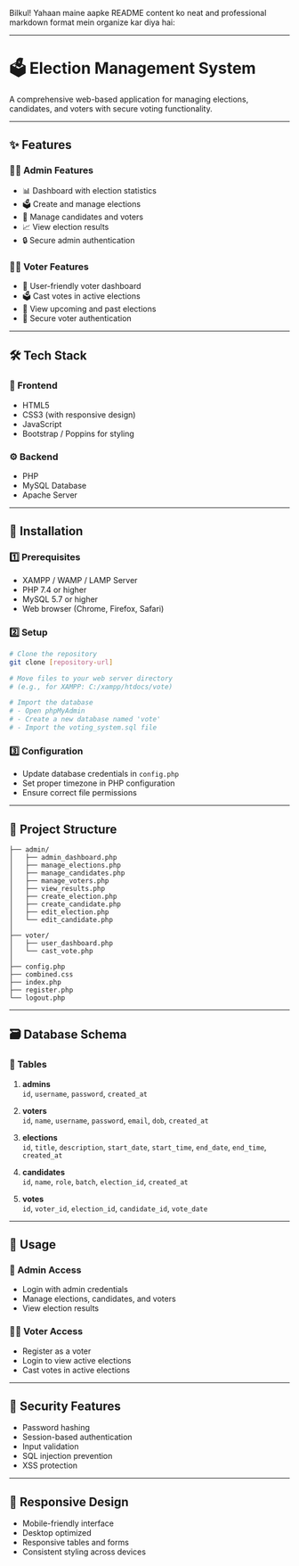 Bilkul! Yahaan maine aapke README content ko neat and professional markdown format mein organize kar diya hai:

---

# 🗳️ Election Management System  
A comprehensive web-based application for managing elections, candidates, and voters with secure voting functionality.

---

## ✨ Features

### 👨‍💼 Admin Features
- 📊 Dashboard with election statistics  
- 🗳️ Create and manage elections  
- 👥 Manage candidates and voters  
- 📈 View election results  
- 🔒 Secure admin authentication  

### 🧑‍💻 Voter Features
- 👤 User-friendly voter dashboard  
- 🗳️ Cast votes in active elections  
- 📅 View upcoming and past elections  
- 🔐 Secure voter authentication  

---

## 🛠️ Tech Stack

### 🎨 Frontend
- HTML5  
- CSS3 (with responsive design)  
- JavaScript  
- Bootstrap / Poppins for styling  

### ⚙️ Backend
- PHP  
- MySQL Database  
- Apache Server  

---

## 🧰 Installation

### 1️⃣ Prerequisites
- XAMPP / WAMP / LAMP Server  
- PHP 7.4 or higher  
- MySQL 5.7 or higher  
- Web browser (Chrome, Firefox, Safari)  

### 2️⃣ Setup

```bash
# Clone the repository
git clone [repository-url]

# Move files to your web server directory
# (e.g., for XAMPP: C:/xampp/htdocs/vote)

# Import the database
# - Open phpMyAdmin
# - Create a new database named 'vote'
# - Import the voting_system.sql file
```

### 3️⃣ Configuration
- Update database credentials in `config.php`  
- Set proper timezone in PHP configuration  
- Ensure correct file permissions  

---

## 📁 Project Structure

```
├── admin/
│   ├── admin_dashboard.php
│   ├── manage_elections.php
│   ├── manage_candidates.php
│   ├── manage_voters.php
│   ├── view_results.php
│   ├── create_election.php
│   ├── create_candidate.php
│   ├── edit_election.php
│   └── edit_candidate.php
│
├── voter/
│   ├── user_dashboard.php
│   └── cast_vote.php
│
├── config.php
├── combined.css
├── index.php
├── register.php
└── logout.php
```

---

## 🗃️ Database Schema

### 📌 Tables

1. **admins**  
   `id`, `username`, `password`, `created_at`  

2. **voters**  
   `id`, `name`, `username`, `password`, `email`, `dob`, `created_at`  

3. **elections**  
   `id`, `title`, `description`, `start_date`, `start_time`, `end_date`, `end_time`, `created_at`  

4. **candidates**  
   `id`, `name`, `role`, `batch`, `election_id`, `created_at`  

5. **votes**  
   `id`, `voter_id`, `election_id`, `candidate_id`, `vote_date`  

---

## 🚀 Usage

### 🔑 Admin Access
- Login with admin credentials  
- Manage elections, candidates, and voters  
- View election results  

### 🙋‍♂️ Voter Access
- Register as a voter  
- Login to view active elections  
- Cast votes in active elections  

---

## 🔐 Security Features
- Password hashing  
- Session-based authentication  
- Input validation  
- SQL injection prevention  
- XSS protection  

---

## 📱 Responsive Design
- Mobile-friendly interface  
- Desktop optimized  
- Responsive tables and forms  
- Consistent styling across devices  
